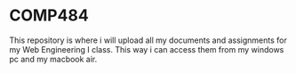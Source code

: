 # COMP484
This repository is where i will upload all my documents and assignments for my Web Engineering I class. This way i can access them from my windows pc and my macbook air.
